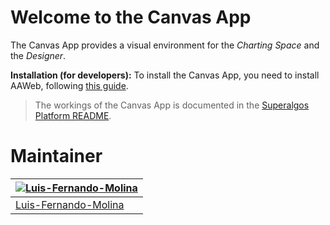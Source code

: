 # Welcome to the Canvas App

The Canvas App provides a visual environment for the _Charting Space_ and the _Designer_.

**Installation (for developers):** To install the Canvas App, you need to install AAWeb, following [this guide](https://github.com/Superalgos/AAWeb/blob/develop/README.md).

> The workings of the Canvas App is documented in the [Superalgos Platform README](https://github.com/Superalgos/DesktopApp/blob/master/README.md).

# Maintainer

[![Luis-Fernando-Molina](https://avatars1.githubusercontent.com/u/9479367?s=130&amp;v=4)](https://github.com/Luis-Fernando-Molina) |
---|
[Luis-Fernando-Molina](https://github.com/Luis-Fernando-Molina) |  

